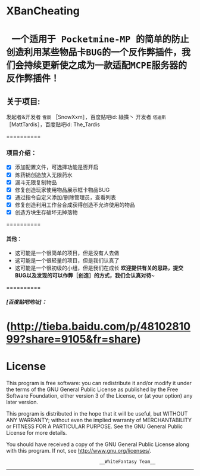 # XBanCheating
` 一个适用于 Pocketmine-MP 的简单的防止创造利用某些物品卡BUG的一个反作弊插件，我们会持续更新使之成为一款适配MCPE服务器的反作弊插件！`  
=========  

## **关于项目**:

发起者&开发者 `雪宸`    ［SnowXxm］，百度贴吧id: 緑搽丶  开发者 `塔迪斯`［MattTardis］，百度贴吧id: The_Tardis

==========

### **项目介绍**：  
- [x] 添加配置文件，可选择功能是否开启  
- [x] 炼药锅创造放入无限药水  
- [x] 漏斗无限复制物品  
- [x] 修复创造玩家使用物品展示框卡物品BUG  
- [x] 通过指令自定义添加/删除管理员，查看列表  
- [x] 修复创造利用工作台合成获得创造不允许使用的物品  
- [x] 创造方块生存破坏无掉落物

==========  

#### **其他**：  
* 这可能是一个很简单的项目，但是没有人去做  
* 这可能是一个很轻量的项目，但是我们认真了  
* 这可能是一个很初级的小组，但是我们在成长
**欢迎提供有关的思路，提交BUG以及发现的可以作弊［创造］的方式，我们会认真对待~**

==========

##### [百度贴吧地址]：  
 (http://tieba.baidu.com/p/4810281099?share=9105&fr=share) 
==========

# **License**
This program is free software: you can redistribute it and/or modify
it under the terms of the GNU General Public License as published by
the Free Software Foundation, either version 3 of the License, or
(at your option) any later version.

This program is distributed in the hope that it will be useful,
but WITHOUT ANY WARRANTY; without even the implied warranty of
MERCHANTABILITY or FITNESS FOR A PARTICULAR PURPOSE.  See the
GNU General Public License for more details.

You should have received a copy of the GNU General Public License
along with this program.  If not, see <http://www.gnu.org/licenses/>.

                                       __WhiteFantasy Team__
__________
